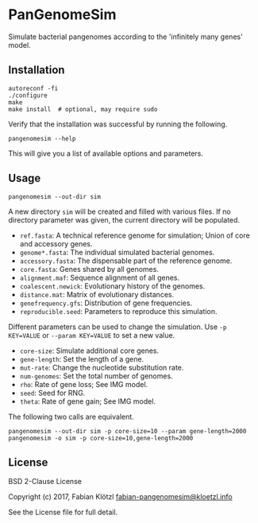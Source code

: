 # PanGenomeSim

Simulate bacterial pangenomes according to the 'infinitely many genes' model.

## Installation

    autoreconf -fi
    ./configure
    make
    make install  # optional, may require sudo

Verify that the installation was successful by running the following.

    pangenomesim --help

This will give you a list of available options and parameters.

## Usage

    pangenomesim --out-dir sim

A new directory `sim` will be created and filled with various files. If no directory parameter was given, the current directory will be populated.

- `ref.fasta`: A technical reference genome for simulation; Union of core and accessory genes.
- `genome*.fasta`: The individual simulated bacterial genomes.
- `accessory.fasta`: The dispensable part of the reference genome.
- `core.fasta`: Genes shared by all genomes.
- `alignment.maf`: Sequence alignment of all genes.
- `coalescent.newick`: Evolutionary history of the genomes.
- `distance.mat`: Matrix of evolutionary distances.
- `genefrequency.gfs`: Distribution of gene frequencies.
- `reproducible.seed`: Parameters to reproduce this simulation.

Different parameters can be used to change the simulation. Use `-p KEY=VALUE` or `--param KEY=VALUE` to set a new value.

- `core-size`: Simulate additional core genes.
- `gene-length`: Set the length of a gene.
- `mut-rate`: Change the nucleotide substitution rate.
- `num-genomes`: Set the total number of genomes.
- `rho`: Rate of gene loss; See IMG model.
- `seed`: Seed for RNG.
- `theta`: Rate of gene gain; See IMG model.

The following two calls are equivalent.

    pangenomesim --out-dir sim -p core-size=10 --param gene-length=2000
    pangenomesim -o sim -p core-size=10,gene-length=2000

## License

BSD 2-Clause License

Copyright (c) 2017, Fabian Klötzl <fabian-pangenomesim@kloetzl.info>

See the License file for full detail.
